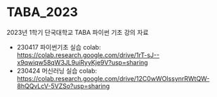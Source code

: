 # TABA_2023
2023년 1학기 단국대학교 TABA 파이썬 기초 강의 자료

- 230417 파이썬기초 실습 colab: https://colab.research.google.com/drive/1rT-sJ--x9qwiqw58qW3JL9uiRyyKje9V?usp=sharing
- 230424 머신러닝 실습 colab: https://colab.research.google.com/drive/12C0wWOIssynrRWtQW-8hQQvLcV-5VZSo?usp=sharing
